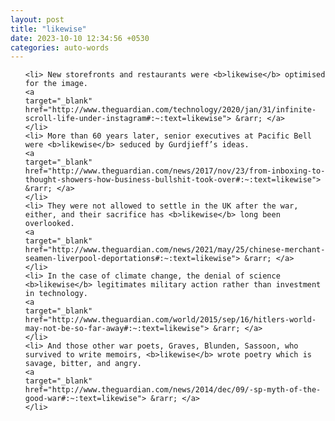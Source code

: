 ```yaml
---
layout: post
title: "likewise"
date: 2023-10-10 12:34:56 +0530
categories: auto-words
---
```

<ol>

    <li> New storefronts and restaurants were <b>likewise</b> optimised for the image.
    <a 
    target="_blank" 
    href="http://www.theguardian.com/technology/2020/jan/31/infinite-scroll-life-under-instagram#:~:text=likewise"> &rarr; </a>
    </li>
    <li> More than 60 years later, senior executives at Pacific Bell were <b>likewise</b> seduced by Gurdjieff’s ideas.
    <a 
    target="_blank" 
    href="http://www.theguardian.com/news/2017/nov/23/from-inboxing-to-thought-showers-how-business-bullshit-took-over#:~:text=likewise"> &rarr; </a>
    </li>
    <li> They were not allowed to settle in the UK after the war, either, and their sacrifice has <b>likewise</b> long been overlooked.
    <a 
    target="_blank" 
    href="http://www.theguardian.com/news/2021/may/25/chinese-merchant-seamen-liverpool-deportations#:~:text=likewise"> &rarr; </a>
    </li>
    <li> In the case of climate change, the denial of science <b>likewise</b> legitimates military action rather than investment in technology.
    <a 
    target="_blank" 
    href="http://www.theguardian.com/world/2015/sep/16/hitlers-world-may-not-be-so-far-away#:~:text=likewise"> &rarr; </a>
    </li>
    <li> And those other war poets, Graves, Blunden, Sassoon, who survived to write memoirs, <b>likewise</b> wrote poetry which is savage, bitter, and angry.
    <a 
    target="_blank" 
    href="http://www.theguardian.com/news/2014/dec/09/-sp-myth-of-the-good-war#:~:text=likewise"> &rarr; </a>
    </li>